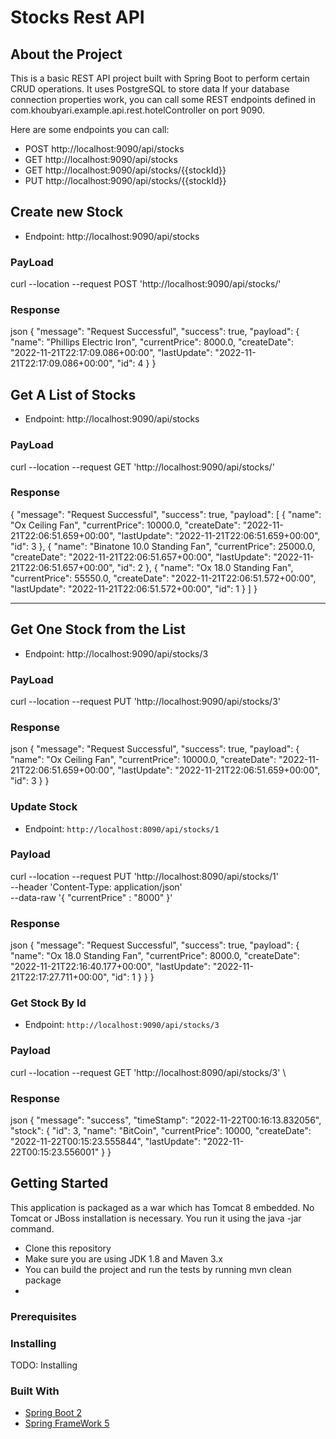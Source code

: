 # Stocks Rest API

## About the Project
This is a basic REST API project built with Spring Boot to perform certain CRUD operations.
It uses PostgreSQL to store data
If your database connection properties work, you can call some REST endpoints defined in com.khoubyari.example.api.rest.hotelController on port 9090.

Here are some endpoints you can call:
* POST http://localhost:9090/api/stocks
* GET http://localhost:9090/api/stocks
* GET http://localhost:9090/api/stocks/{{stockId}}
* PUT http://localhost:9090/api/stocks/{{stockId}}

## Create new Stock
* Endpoint: http://localhost:9090/api/stocks
### PayLoad
curl --location --request POST 'http://localhost:9090/api/stocks/'


### Response

json
{
"message": "Request Successful",
"success": true,
"payload": {
"name": "Phillips Electric Iron",
"currentPrice": 8000.0,
"createDate": "2022-11-21T22:17:09.086+00:00",
"lastUpdate": "2022-11-21T22:17:09.086+00:00",
"id": 4
}
}


## Get A List of Stocks
* Endpoint: http://localhost:9090/api/stocks
### PayLoad
curl --location --request GET 'http://localhost:9090/api/stocks/'


### Response
{
"message": "Request Successful",
"success": true,
"payload": [
{
"name": "Ox Ceiling Fan",
"currentPrice": 10000.0,
"createDate": "2022-11-21T22:06:51.659+00:00",
"lastUpdate": "2022-11-21T22:06:51.659+00:00",
"id": 3
},
{
"name": "Binatone 10.0 Standing Fan",
"currentPrice": 25000.0,
"createDate": "2022-11-21T22:06:51.657+00:00",
"lastUpdate": "2022-11-21T22:06:51.657+00:00",
"id": 2
},
{
"name": "Ox 18.0 Standing Fan",
"currentPrice": 55550.0,
"createDate": "2022-11-21T22:06:51.572+00:00",
"lastUpdate": "2022-11-21T22:06:51.572+00:00",
"id": 1
}
]
}

---

## Get One Stock from the List
* Endpoint: http://localhost:9090/api/stocks/3
### PayLoad
curl --location --request PUT 'http://localhost:9090/api/stocks/3'

### Response

json
{
"message": "Request Successful",
"success": true,
"payload": {
"name": "Ox Ceiling Fan",
"currentPrice": 10000.0,
"createDate": "2022-11-21T22:06:51.659+00:00",
"lastUpdate": "2022-11-21T22:06:51.659+00:00",
"id": 3
}
}

### Update Stock

* Endpoint: `http://localhost:8090/api/stocks/1`

### Payload

curl --location --request PUT 'http://localhost:8090/api/stocks/1' \
--header 'Content-Type: application/json' \
--data-raw '{
"currentPrice" : "8000"
}'

### Response
json
{
"message": "Request Successful",
"success": true,
"payload": {
"name": "Ox 18.0 Standing Fan",
"currentPrice": 8000.0,
"createDate": "2022-11-21T22:16:40.177+00:00",
"lastUpdate": "2022-11-21T22:17:27.711+00:00",
"id": 1
}
}
}


### Get Stock By Id

* Endpoint: `http://localhost:9090/api/stocks/3`

### Payload


curl --location --request GET 'http://localhost:8090/api/stocks/3' \


### Response

json
{
"message": "success",
"timeStamp": "2022-11-22T00:16:13.832056",
"stock": {
"id": 3,
"name": "BitCoin",
"currentPrice": 10000,
"createDate": "2022-11-22T00:15:23.555844",
"lastUpdate": "2022-11-22T00:15:23.556001"
}
}
## Getting Started
This application is packaged as a war which has Tomcat 8 embedded. No Tomcat or JBoss installation is necessary. You run it using the java -jar command.
* Clone this repository
* Make sure you are using JDK 1.8 and Maven 3.x
* You can build the project and run the tests by running mvn clean package
* 

### Prerequisites

### Installing
TODO: Installing

### Built With 
* [Spring Boot 2](https://projects.spring.io/spring-boot/)
* [Spring FrameWork 5](https://projects.spring.io/spring-framework/)
